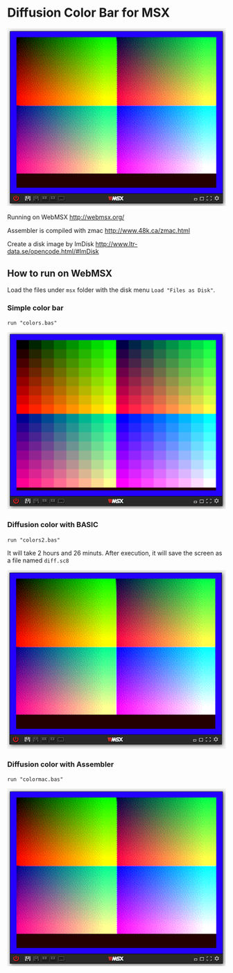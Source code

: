 # Diffusion Color Bar for MSX

![](images/diffmac.png)

Running on WebMSX
http://webmsx.org/

Assembler is compiled with zmac
http://www.48k.ca/zmac.html

Create a disk image by ImDisk
http://www.ltr-data.se/opencode.html/#ImDisk

## How to run on WebMSX

Load the files under `msx` folder with the disk menu `Load "Files as Disk"`.

### Simple color bar
```
run "colors.bas"
```
![](images/color.png)

### Diffusion color with BASIC
```
run "colors2.bas"
```
It will take 2 hours and 26 minuts.
After execution, it will save the screen as a file named `diff.sc8`

![](images/diffbas.png)

### Diffusion color with Assembler
```
run "colormac.bas"
```
![](images/diffmac.png)
